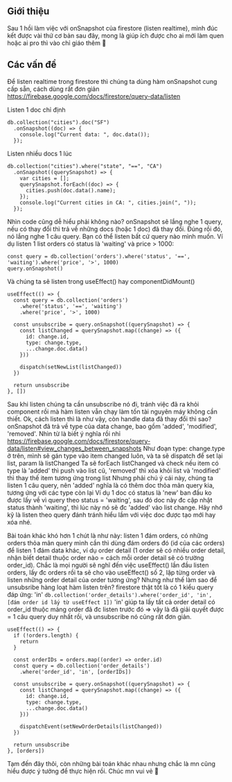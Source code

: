 ## Giới thiệu
Sau 1 hồi làm việc với onSnapshot của firestore (listen realtime), mình đúc kết được vài thứ cơ bản sau đây, mong là giúp ích được cho ai mới làm quen hoặc ai pro thì vào chỉ giáo thêm :clap:

## Các vấn đề
Để listen realtime trong firestore thì chúng ta dùng hàm onSnapshot cung cấp sẵn, cách dùng rất đơn giản
https://firebase.google.com/docs/firestore/query-data/listen

Listen 1 doc chỉ định
```
db.collection("cities").doc("SF")
  .onSnapshot((doc) => {
    console.log("Current data: ", doc.data());
  });
```

Listen nhiều docs 1 lúc
```
db.collection("cities").where("state", "==", "CA")
  .onSnapshot((querySnapshot) => {
    var cities = [];
    querySnapshot.forEach((doc) => {
      cities.push(doc.data().name);
    });
    console.log("Current cities in CA: ", cities.join(", "));
  });
```

Nhìn code cũng dễ hiểu phải không nào? onSnapshot sẽ lắng nghe 1 query, nếu có thay đổi thì trả về những docs (hoặc 1 doc) đã thay đổi.
Đúng rồi đó, nó lắng nghe 1 câu query. Bạn có thể listen bất cứ query nào mình muốn. Ví dụ listen 1 list orders có status là 'waiting' và price > 1000:
```
const query = db.collection('orders').where('status', '==', 'waiting').where('price', '>', 1000)
query.onSnapshot()
```

Và chúng ta sẽ listen trong useEffect() hay componentDidMount()
```
useEffect(() => {
  const query = db.collection('orders')
    .where('status', '==', 'waiting')
    .where('price', '>', 1000)

  const unsubscribe = query.onSnapshot((querySnapshot) => {
    const listChanged = querySnapshot.map((change) => ({
      id: change.id,
      type: change.type,
      ...change.doc.data()
    }))
    
    dispatch(setNewList(listChanged))
  })

  return unsubscribe
}, [])
```
Sau khi listen chúng ta cần unsubscribe nó đi, tránh việc đã ra khỏi component rồi mà hàm listen vẫn chạy làm tốn tài nguyên máy không cần thiết.
Ok, cách listen thì là như vậy, còn handle data đã thay đổi thì sao?
onSnapshot đã trả về type của data change, bao gồm 'added', 'modified', 'removed'. Nhìn từ là biết ý nghĩa rồi nhỉ
https://firebase.google.com/docs/firestore/query-data/listen#view_changes_between_snapshots
Như đoạn  type: change.type ở trên, mình sẽ gán type vào item changed luôn, và ta sẽ dispatch để set lại list, param là listChanged
Ta sẽ forEach listChanged và check nếu item có type là 'added' thì push vào list cũ, 'removed' thì xóa khỏi list và 'modified' thì thay thế item tương ứng trong list
Nhưng phải chú ý cái này, chúng ta listen 1 câu query, nên 'added' nghĩa là có thêm doc thỏa mãn query kia, tương ứng với các type còn lại
Ví dụ 1 doc có status là 'new' ban đầu ko được lấy về vì query theo status = 'waiting', sau đó doc này đc cập nhật status thành 'waiting', thì lúc này nó sẽ đc 'added' vào list change. Hãy nhớ kỹ là listen theo query đánh tránh hiểu lầm với việc doc được tạo mới hay xóa nhé.

Bài toán khác khó hơn 1 chút là như này: listen 1 đám orders, có những orders thỏa mãn query mình cần thì dùng đám orders đó (id của các orders) để listen 1 đám data khác, ví dụ order detail (1 order sẽ có nhiều order detail, nhận biết detail thuộc order nào = cách mỗi order detail sẽ có trường order_id). Chắc là mọi người sẽ nghĩ đến việc useEffect() lần đầu listen orders, lấy đc orders rồi ta sẽ cho vào useEffect() số 2, lặp từng order và listen những order detail của order tương ứng? Nhưng như thế làm sao để unsubsribe hàng loạt hàm listen trên?
firestore thật tốt là có 1 kiểu query đáp ứng: 'in'
`db.collection('order_details').where('order_id', 'in', [đám order id lấy từ useEffect 1])`
'in' giúp ta lấy tất cả order detail có order_id thuộc mảng order đã đc listen trước đó => vậy là đã giải quyết được = 1 câu query duy nhất rồi, và unsubscribe nó cũng rất đơn giản.

```
useEffect(() => {
  if (!orders.length) {
    return
  }

  const orderIDs = orders.map((order) => order.id)
  const query = db.collection('order_details')
    .where('order_id', 'in', [orderIDs])

  const unsubscribe = query.onSnapshot((querySnapshot) => {
    const listChanged = querySnapshot.map((change) => ({
      id: change.id,
      type: change.type,
      ...change.doc.data()
    }))

    dispatchEvent(setNewOrderDetails(listChanged))
  })

  return unsubscribe
}, [orders])
```

Tạm đến đây thôi, còn những bài toán khác nhau nhưng chắc là mn cũng hiểu được ý tưởng để thực hiện rồi. Chúc mn vui vẻ :hugs: